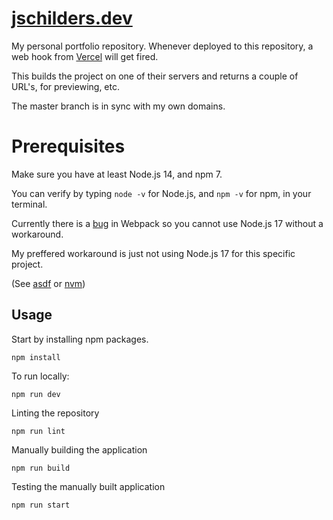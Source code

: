 # [jschilders.dev](https://jschilders.dev)

My personal portfolio repository.
Whenever deployed to this repository, a web hook from [Vercel](https://vercel.com/) will get fired.

This builds the project on one of their servers and returns a couple of URL's, for previewing, etc.

The master branch is in sync with my own domains.

# Prerequisites

Make sure you have at least Node.js 14, and npm 7.

You can verify by typing `node -v` for Node.js, and `npm -v` for npm, in your terminal.

Currently there is a [bug](https://github.com/webpack/webpack/issues/14532) in Webpack so you cannot use Node.js 17 without a workaround.

My preffered workaround is just not using Node.js 17 for this specific project.

(See [asdf](https://github.com/asdf-vm/asdf) or [nvm](https://github.com/nvm-sh/nvm))

## Usage

Start by installing npm packages.

`npm install`

To run locally:

`npm run dev`

Linting the repository

`npm run lint`

Manually building the application

`npm run build`

Testing the manually built application

`npm run start`
